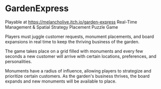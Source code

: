 # GardenExpress
Playable at https://melancholive.itch.io/garden-express
Real-Time Management & Spatial Strategy Placement Puzzle Game

Players must juggle customer requests, monument placements, and 
board expansions in real time to keep the thriving business of the garden.

The game takes place on a grid filled with monuments and every few seconds
a new customer will arrive with certain locations, preferences, and personalities.

Monuments have a radius of influence, allowing players to strategize
and prioritize certain customers. As the garden's business thrives,
the board expands and new monuments will be available to place.
